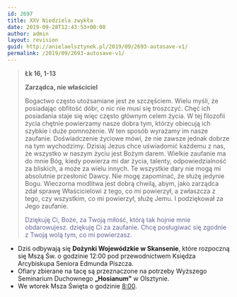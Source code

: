```yaml
---
id: 2697
title: XXV Niedziela zwykła
date: 2019-09-28T12:43:53+00:00
author: admin
layout: revision
guid: http://anielaolsztynek.pl/2019/09/2693-autosave-v1/
permalink: /2019/09/2693-autosave-v1/
---
```

> **Łk 16, 1-13**
> 
> **Zarządca, nie właściciel**
> 
> Bogactwo często utożsamiane jest ze szczęściem. Wielu myśli, że posiadając obfitość dóbr, o nic nie musi się troszczyć. Chęć ich posiadania staje się więc często głównym celem życia. W tej filozofii życia chętnie powierzamy nasze dobra tym, którzy obiecują ich szybkie i duże pomnożenie. W ten sposób wyrażamy im nasze zaufanie. Doświadczenie życiowe mówi, że nie zawsze jednak dobrze na tym wychodzimy. Dzisiaj Jezus chce uświadomić każdemu z nas, że wszystko w naszym życiu jest Bożym darem. Wielkie zaufanie ma do mnie Bóg, kiedy powierza mi dar życia, talenty, odpowiedzialność za bliskich, a może za wielu innych. Te wszystkie dary nie mogą mi absolutnie przesłonić Dawcy. Nie mogę zapominać, że służę jedynie Bogu. Wieczorna modlitwa jest dobrą chwilą, abym, jako zarządca zdał sprawę Właścicielowi z tego, co mi powierzył, a zwłaszcza z tego, czy wszystkim, co mi powierzył, służę Jemu. I podziękował za Jego zaufanie.
> 
> <span style="color: #666699;">Dziękuję Ci, Boże, za Twoją miłość, którą tak hojnie mnie obdarowujesz. dziękuję Ci za zaufanie. Chcę posługiwać się zgodnie z Twoją wolą tym, co mi powierzasz.</span>

  * Dziś odbywają się **Dożynki Wojewódzkie w Skansenie**, które rozpoczną się Mszą Św. o godzinie 12:00 pod przewodnictwem Księdza Arcybiskupa Seniora Edmunda Piszcza.
  * Ofiary zbierane na tacę są przeznaczone na potrzeby Wyższego Seminarium Duchownego **„Hosianum”** w Olsztynie.
  * We wtorek Msza Święta o godzinie <span style="text-decoration: underline;">8:00</span>.